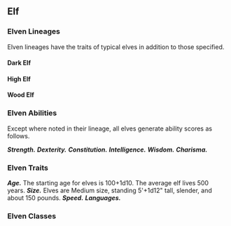 ## Elf

<!--add copy here-->

### Elven Lineages

Elven lineages have the traits of typical elves in addition to those specified.

#### Dark Elf

<!--add copy here-->

#### High Elf

<!--add copy here-->

#### Wood Elf

<!--add copy here-->

### Elven Abilities

Except where noted in their lineage, all elves generate ability scores as follows.

***Strength.*** <!--add copy here-->
***Dexterity.*** <!--add copy here-->
***Constitution.*** <!--add copy here-->
***Intelligence.*** <!--add copy here-->
***Wisdom.*** <!--add copy here-->
***Charisma.*** <!--add copy here-->

### Elven Traits

***Age.*** The starting age for elves is 100+1d10. The average elf lives 500 years.
***Size.*** Elves are Medium size, standing 5'+1d12" tall, slender, and about 150 pounds. 
***Speed.*** <!--add copy here-->
***Languages.*** <!--add copy here-->

### Elven Classes

<!--add copy here-->